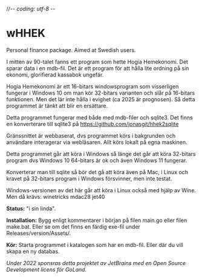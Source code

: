 //-*- coding: utf-8 -*-

# wHHEK
Personal finance package. Aimed at Swedish users.

I mitten av 90-talet fanns ett program som hette Hogia Hemekonomi. Det sparar data i en mdb-fil. Det är ett program för att hålla lite ordning på sin ekonomi, glorifierad kassabok ungefär.

Hogia Hemekonomi är ett 16-bitars windowsprogram som visserligen fungerar i Windows 10 om man kör 32-bitars varianten och slår på 16-bitars funktionen. Men det lär inte hålla i evighet (ca 2025 är prognosen). Så detta programmet är tänkt att blir en ersättare.

Detta programmet fungerar med både med mdb-filer och sqlite3. Det finns en konverterare till sqlite3 på https://github.com/jonasgit/hhek2sqlite

Gränssnittet är webbaserat, dvs programmet körs i bakgrunden och användare interagerar via webläsaren. Allt körs lokalt på egna maskinen.

Detta programmet går att köra i Windows så länge det går att köra 32-bitars program dvs Windows 10 64-bitars är ok och även Windows 11 fungerar.

Konverterar man till sqlite så bör det gå att köra även på Mac, i Linux och kravet på 32-bitars program i Windows försvinner, men inte testat.

Windows-versionen av det här går att köra i Linux också med hjälp av Wine. Men då krävs:
winetricks mdac28 jet40

**Status:** "i sin linda".

**Installation:** Bygg enligt kommentarer i början på filen main.go eller filen make.bat. Eller se om det finns en färdig
exe-fil under Releases/version/Assets/.

**Kör:** Starta programmet i katalogen som har en mdb-fil. Eller där du vill skapa en ny databas.

*Under 2022 sponsras detta projektet av JetBrains med en Open Source Development licens för GoLand.*
